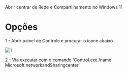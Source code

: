 Abrir centrar de Rede e Compartilhamento no Windows 11

# Opções

1 - Abrir painel de Controle e procurar o icone abaixo

![1](https://github.com/user-attachments/assets/e2bd141c-f712-402d-9fc8-eba5cd8987b0)


2 - Via executar com o comando 'Control.exe /name Microsoft.networkandSharingcenter'
